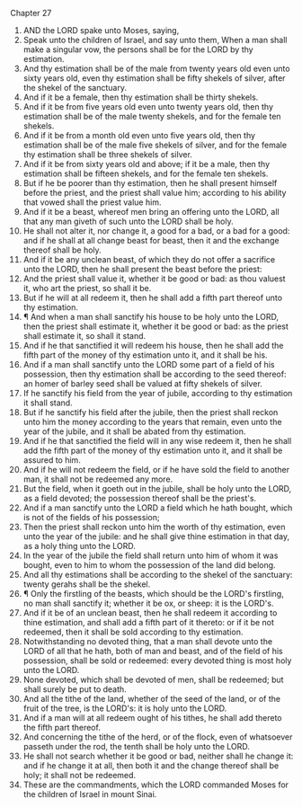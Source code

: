 

Chapter 27

1. AND the LORD spake unto Moses, saying,
2. Speak unto the children of Israel, and say unto them, When a man shall make a singular vow, the persons shall be for the LORD by thy estimation.
3. And thy estimation shall be of the male from twenty years old even unto sixty years old, even thy estimation shall be fifty shekels of silver, after the shekel of the sanctuary.
4. And if it be a female, then thy estimation shall be thirty shekels.
5. And if it be from five years old even unto twenty years old, then thy estimation shall be of the male twenty shekels, and for the female ten shekels.
6. And if it be from a month old even unto five years old, then thy estimation shall be of the male five shekels of silver, and for the female thy estimation shall be three shekels of silver.
7. And if it be from sixty years old and above; if it be a male, then thy estimation shall be fifteen shekels, and for the female ten shekels.
8. But if he be poorer than thy estimation, then he shall present himself before the priest, and the priest shall value him; according to his ability that vowed shall the priest value him.
9. And if it be a beast, whereof men bring an offering unto the LORD, all that any man giveth of such unto the LORD shall be holy.
10. He shall not alter it, nor change it, a good for a bad, or a bad for a good: and if he shall at all change beast for beast, then it and the exchange thereof shall be holy.
11. And if it be any unclean beast, of which they do not offer a sacrifice unto the LORD, then he shall present the beast before the priest:
12. And the priest shall value it, whether it be good or bad: as thou valuest it, who art the priest, so shall it be.
13. But if he will at all redeem it, then he shall add a fifth part thereof unto thy estimation.
14. ¶ And when a man shall sanctify his house to be holy unto the LORD, then the priest shall estimate it, whether it be good or bad: as the priest shall estimate it, so shall it stand.
15. And if he that sanctified it will redeem his house, then he shall add the fifth part of the money of thy estimation unto it, and it shall be his.
16. And if a man shall sanctify unto the LORD some part of a field of his possession, then thy estimation shall be according to the seed thereof: an homer of barley seed shall be valued at fifty shekels of silver.
17. If he sanctify his field from the year of jubile, according to thy estimation it shall stand.
18. But if he sanctify his field after the jubile, then the priest shall reckon unto him the money according to the years that remain, even unto the year of the jubile, and it shall be abated from thy estimation.
19. And if he that sanctified the field will in any wise redeem it, then he shall add the fifth part of the money of thy estimation unto it, and it shall be assured to him.
20. And if he will not redeem the field, or if he have sold the field to another man, it shall not be redeemed any more.
21. But the field, when it goeth out in the jubile, shall be holy unto the LORD, as a field devoted; the possession thereof shall be the priest's.
22. And if a man sanctify unto the LORD a field which he hath bought, which is not of the fields of his possession;
23. Then the priest shall reckon unto him the worth of thy estimation, even unto the year of the jubile: and he shall give thine estimation in that day, as a holy thing unto the LORD.
24. In the year of the jubile the field shall return unto him of whom it was bought, even to him to whom the possession of the land did belong.
25. And all thy estimations shall be according to the shekel of the sanctuary: twenty gerahs shall be the shekel.
26. ¶ Only the firstling of the beasts, which should be the LORD's firstling, no man shall sanctify it; whether it be ox, or sheep: it is the LORD's.
27. And if it be of an unclean beast, then he shall redeem it according to thine estimation, and shall add a fifth part of it thereto: or if it be not redeemed, then it shall be sold according to thy estimation.
28. Notwithstanding no devoted thing, that a man shall devote unto the LORD of all that he hath, both of man and beast, and of the field of his possession, shall be sold or redeemed: every devoted thing is most holy unto the LORD.
29. None devoted, which shall be devoted of men, shall be redeemed; but shall surely be put to death.
30. And all the tithe of the land, whether of the seed of the land, or of the fruit of the tree, is the LORD's: it is holy unto the LORD.
31. And if a man will at all redeem ought of his tithes, he shall add thereto the fifth part thereof.
32. And concerning the tithe of the herd, or of the flock, even of whatsoever passeth under the rod, the tenth shall be holy unto the LORD.
33. He shall not search whether it be good or bad, neither shall he change it: and if he change it at all, then both it and the change thereof shall be holy; it shall not be redeemed.
34. These are the commandments, which the LORD commanded Moses for the children of Israel in mount Sinai.
